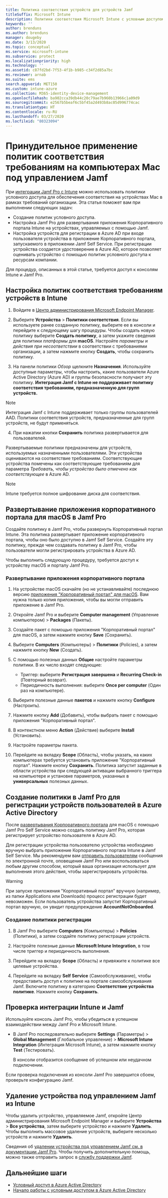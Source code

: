 ```yaml
---
title: Политика соответствия устройств для устройств Jamf
titleSuffix: Microsoft Intune
description: Политики соответствия Microsoft Intune с условным доступом Azure Active Directory можно использовать для защиты управляемых устройств Jamf.
keywords: ''
author: brenduns
ms.author: brenduns
manager: dougeby
ms.date: 3/13/2020
ms.topic: conceptual
ms.service: microsoft-intune
ms.subservice: protect
ms.localizationpriority: high
ms.technology: ''
ms.assetid: c87fd2bd-7f53-4f1b-b985-c34f2d85a7bc
ms.reviewer: arnab
ms.suite: ems
search.appverid: MET150
ms.custom: intune-azure
ms.collection: M365-identity-device-management
ms.openlocfilehash: ba902cca39db44c20c79ae7b960b13966c1a09d9
ms.sourcegitcommit: e2567b5beaf6c5bf45a2d493b8ac05d996774cac
ms.translationtype: HT
ms.contentlocale: ru-RU
ms.lasthandoff: 03/27/2020
ms.locfileid: "80323094"
---
```

# <a name="enforce-compliance-on-macs-managed-with-jamf-pro"></a>Принудительное применение политик соответствия требованиям на компьютерах Mac под управлением Jamf

При [интеграции Jamf Pro с Intune](conditional-access-integrate-jamf.md) можно использовать политики условного доступа для обеспечения соответствия на устройствах Mac в рамках требований организации.  Эта статья поможет вам при выполнении следующих задач:  

- Создание политик условного доступа.
- Настройка Jamf Pro для развертывания приложения Корпоративного портала Intune на устройствах, управляемых с помощью Jamf.
- Настройка устройств для регистрации в Azure AD при входе пользователя устройства в приложение Корпоративного портала, запускаемого в приложении Jamf Self Service. При регистрации устройства создается удостоверение в Azure AD, которое позволяет оценивать устройство с помощью политик условного доступа к ресурсам компании.  
 
Для процедур, описанных в этой статье, требуется доступ к консолям Intune и Jamf Pro.

## <a name="set-up-device-compliance-policies-in-intune"></a>Настройка политик соответствия требованиям устройств в Intune

1. Войдите в [Центр администрирования Microsoft Endpoint Manager](https://go.microsoft.com/fwlink/?linkid=2109431).

2. Выберите **Устройства** > **Политики соответствия**. Если вы используете ранее созданную политику, выберите ее в консоли и перейдите к следующему шагу процедуры. Чтобы создать новую политику выберите **Создать политику**, а затем укажите сведения для политики *платформы* для **macOS**. Настройте *параметры* и *действия при несоответствии* в соответствии с требованиями организации, а затем нажмите кнопку **Создать**, чтобы сохранить политику.

3. На панели политики *Обзор* щелкните **Назначения**. Используйте доступные параметры, чтобы настроить, какие пользователи Azure Active Directory (Azure AD) и группы безопасности получают эту политику. **Интеграция Jamf с Intune не поддерживает политику соответствия требованиям, предназначенную для групп устройств.**

> [!NOTE]
> Интеграция Jamf с Intune поддерживает только группы пользователей AAD. Политики соответствия устройств, предназначенные для групп устройств, не будут применяться.

4. При нажатии кнопки **Сохранить** политика развертывается для пользователей.  

Развертываемые политики предназначены для устройств, используемых назначенными пользователями. Эти устройства оцениваются на соответствие требованиям. Соответствующие устройства помечены как соответствующие требованиям для параметра *Требовать, чтобы устройство было отмечено как соответствующее* в Azure AD.  

> [!NOTE]
> Intune требуется полное шифрование диска для соответствия.

## <a name="deploy-the-company-portal-app-for-macos-in-jamf-pro"></a>Развертывание приложения корпоративного портала для macOS в Jamf Pro

Создайте политику в Jamf Pro, чтобы развернуть Корпоративный портал Intune. Эта политика развертывает приложение корпоративного портала, чтобы оно было доступно в Jamf Self Service. Создайте эту политику, прежде чем создавать политику в Jamf Pro, чтобы пользователи могли регистрировать устройства в Azure AD.  

Чтобы выполнить следующую процедуру, требуется доступ к устройству macOS и порталу Jamf Pro. 

### <a name="to-deploy-the-company-portal-app"></a>Развертывание приложения корпоративного портала  

1. На устройстве macOS скачайте (но не устанавливайте) последнюю версию [приложения "Корпоративный портал" для macOS](https://go.microsoft.com/fwlink/?linkid=862280). Вам нужна только копия приложения, чтобы вы могли отправить приложение в Jamf Pro.  

2. Откройте Jamf Pro и выберите **Computer management** (Управление компьютером)  > **Packages** (Пакеты).

3. Создайте пакет с помощью приложения "Корпоративный портал" для macOS, а затем нажмите кнопку **Save** (Сохранить).

4. Выберите **Computers** (Компьютеры) > **Политики** (Policies), а затем нажмите кнопку **New** (Создать).

5. С помощью полезных данных **Общие** настройте параметры политики. В их число входят следующие:
   - Триггер: выберите **Регистрация завершена** и **Recurring Check-in** (Повторный возврат).
   - Периодичность выполнения: выберите **Once per computer** (Один раз на компьютере).

6. Выберите полезные данные **пакетов** и нажмите кнопку **Configure** (Настроить).

7. Нажмите кнопку **Add** (Добавить), чтобы выбрать пакет с помощью приложения "Корпоративный портал".

8. В контекстном меню **Action** (Действие) выберите **Install** (Установить).
9. Настройте параметры пакета.

10. Перейдите на вкладку **Scope** (Область), чтобы указать, на каких компьютерах требуется установить приложение "Корпоративный портал". Нажмите кнопку **Сохранить**. Политика запустит заданные в области устройства при следующей активации выбранного триггера на компьютере и установке параметров, указанных в **универсальных** полезных данных.

## <a name="create-a-policy-in-jamf-pro-to-have-users-register-their-devices-with-azure-active-directory"></a>Создание политики в Jamf Pro для регистрации устройств пользователей в Azure Active Directory  

После [развертывания Корпоративного портала](conditional-access-assign-jamf.md#deploy-the-company-portal-app-for-macos-in-jamf-pro) для macOS с помощью Jamf Pro Self Service можно создать политику Jamf Pro, которая регистрирует устройство пользователя в Azure AD. 

Для регистрации устройства пользователю устройства необходимо вручную выбрать приложение Корпоративного портала Intune в Jamf Self Service. Мы рекомендуем вам [отправить пользователям](../fundamentals/end-user-educate.md) сообщения по электронной почте, оповещения Jamf Pro или воспользоваться любым другим способом, который ваша организация использует для выполнения этого действия, чтобы зарегистрировать устройства. 

> [!WARNING]
> При запуске приложения "Корпоративный портал" вручную (например, из папки Applications или Downloads) процесс регистрации будет невозможен. Если пользователь устройства запустит Корпоративный портал вручную, он увидит предупреждение **AccountNotOnboarded**.

### <a name="to-create-the-registration-policy"></a>Создание политики регистрации  

1. В Jamf Pro выберите **Computers** (Компьютеры) > **Policies** (Политики), а затем создайте политику регистрации устройств.

2. Настройте полезные данные **Microsoft Intune Integration**, в том числе триггер и периодичность выполнения.

3. Перейдите на вкладку **Scope** (Область) и привяжите к политике все целевые устройства.

4. Перейдите на вкладку **Self Service** (Самообслуживание), чтобы предоставить доступ к политике на портале самообслуживания Jamf. Включите политику в категорию **Соответствие устройства политике**. Нажмите кнопку **Сохранить**.

## <a name="validate-intune-and-jamf-integration"></a>Проверка интеграции Intune и Jamf  

Используйте консоль Jamf Pro, чтобы убедиться в успешном взаимодействии между Jamf Pro и Microsoft Intune. 

- В Jamf Pro последовательно выберите **Settings** (Параметры) > **Global Management** (Глобальное управление) > **Microsoft Intune Integration** (Интеграция Microsoft Intune), а затем нажмите кнопку **Test** (Тестировать).

    В консоли отобразится сообщение об успешном или неудачном подключении.  

Если проверка подключения из консоли Jamf Pro завершится сбоем, проверьте конфигурацию Jamf. 


## <a name="removing-a-jamf-managed-device-from-intune"></a>Удаление устройства под управлением Jamf из Intune

Чтобы удалить устройство, управляемое Jamf, откройте Центр администрирования Microsoft Endpoint Manager и выберите **Устройства** > **Все устройства**, затем выберите устройство и нажмите **Удалить**.  Чтобы выполнить массовое удаление устройств, выберите несколько устройств и нажмите **Удалить**.

Сведения об [удалении устройства под управлением Jamf см. в документации Jamf Pro](https://www.jamf.com/jamf-nation/articles/80/unmanaging-computers-while-preserving-their-inventory-information). Чтобы получить дополнительную помощь, можно также отправить запрос в [службу поддержки Jamf](https://www.jamf.com/support/). 

## <a name="next-steps"></a>Дальнейшие шаги

- [Условный доступ в Azure Active Directory](https://docs.microsoft.com/azure/active-directory/active-directory-conditional-access-azure-portal)
- [Начало работы с условным доступом в Azure Active Directory](https://docs.microsoft.com/azure/active-directory/active-directory-conditional-access-azure-portal-get-started)
